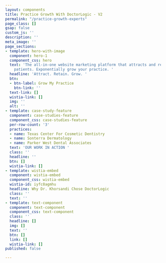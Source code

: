 ```yaml
---
layout: components
title: Practice Growth With DoctorLogic - V2
permalink: "/practice-growth-experts"
page_class: []
gsap: false
custom_js: ''
description: ''
meta_image: ''
page_sections:
- template: hero-with-image
  component: hero-1
  component_css: hero
  text: 'The all-in-one website marketing platform that attracts and retains more
    patients. Exponentially grow your practice. '
  headline: 'Attract. Retain. Grow. '
  btn:
  - btn-label: Grow My Practice
    btn-link: ''
  text-link: []
  wistia-link: []
  img: ''
  alt: ''
- template: case-study-feature
  component: case-studies-feature
  component_css: case-studies-feature
  per-row-count: '3'
  practices:
  - name: Texas Center For Cosmetic Dentistry
  - name: Sonterra Dermatology
  - name: Parker West Dental Associates
  text: 'OUR WORK IN ACTION '
  class: ''
  headline: ''
  btn: []
  wistia-link: []
- template: wistia-embed
  component: wistia-embed
  component_css: wistia-embed
  wistia-id: iyfc8agmhu
  headline: Why Dr. Khorsandi Chose DoctorLogic
  class: ''
  text: ''
- template: text-component
  component: text-component
  component_css: text-component
  class: ''
  headline: []
  img: []
  text: ''
  btn: []
  link: []
  wistia-link: []
published: false

---
```

